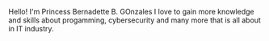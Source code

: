 Hello!
I'm Princess Bernadette B. GOnzales
I love to gain more knowledge and skills about progamming, cybersecurity and many more that is all about in IT industry.
